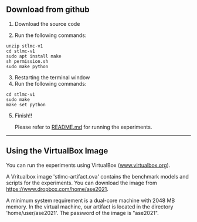 ## Download from github

1. Download the source code

2. Run the following commands:

~~~
unzip stlmc-v1
cd stlmc-v1
sudo apt install make
sh permission.sh
sudo make python
~~~

3. Restarting the terminal window
4. Run the following commands:

~~~
cd stlmc-v1
sudo make
make set python
~~~
5. Finish!!

   Please refer to [README.md](README.md#running-the-experiments) for running the experiments. 


---

## Using the VirtualBox Image

You can run the experiments using VirtualBox (www.virtualbox.org). 

A Vritualbox image 'stlmc-artifact.ova' contains the benchmark models and scripts for the experiments. 
You can download the image from https://www.dropbox.com/home/ase2021.

A minimum system requirement is a dual-core machine with 2048 MB memory. In the virtual machine, 
our artifact is located in the directory 'home/user/ase2021'. The password of the image is "ase2021".
